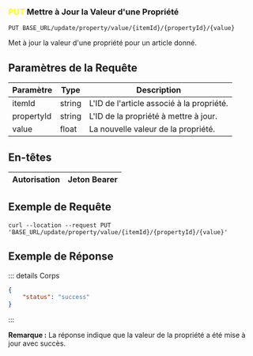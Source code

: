 
### <span style="color:yellow">PUT</span> Mettre à Jour la Valeur d'une Propriété

```plaintext
PUT BASE_URL/update/property/value/{itemId}/{propertyId}/{value}
```

Met à jour la valeur d'une propriété pour un article donné.

## Paramètres de la Requête

| Paramètre  | Type   | Description                             |
| ---------- | ------ | --------------------------------------- |
| itemId     | string | L'ID de l'article associé à la propriété. |
| propertyId | string | L'ID de la propriété à mettre à jour.     |
| value      | float  | La nouvelle valeur de la propriété.      |

## En-têtes

| Autorisation | Jeton Bearer |
| ------------- | ----------- |

## Exemple de Requête

```curl
curl --location --request PUT 'BASE_URL/update/property/value/{itemId}/{propertyId}/{value}'
```

## Exemple de Réponse

::: details Corps

```json
{
    "status": "success"
}
```

:::

**Remarque :** La réponse indique que la valeur de la propriété a été mise à jour avec succès.

